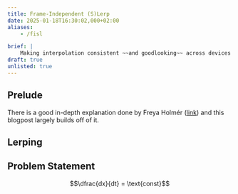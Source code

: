 ```yaml
---
title: Frame-Independent (S)Lerp
date: 2025-01-18T16:30:02,000+02:00
aliases:
    - /fisl

brief: |
    Making interpolation consistent ~~and goodlooking~~ across devices
draft: true
unlisted: true
---
```


## Prelude

There is a good in-depth explanation done by Freya Holmér ([link](https://www.youtube.com/watch?v=LSNQuFEDOyQ)) and this blogpost largely builds off of it.

## Lerping

## Problem Statement

$$\dfrac{dx}{dt} = \text{const}$$
